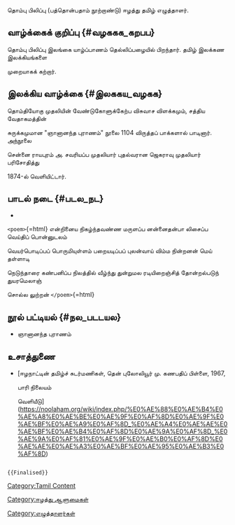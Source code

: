 தொம்பு பிலிப்பு (பத்தொன்பதாம் நூற்றாண்டு) ஈழத்து தமிழ் எழுத்தாளர்.

## வாழ்க்கைக் குறிப்பு {#வழககக_கறபப}

தொம்பு பிலிப்பு இலங்கை யாழ்ப்பாணம் தெல்லிப்பழையில் பிறந்தார். தமிழ் இலக்கண இலக்கியங்களை
முறையாகக் கற்றார்.

## இலக்கிய வாழ்க்கை {#இலககய_வழகக}

தொம்தியோகு முதலியின் வேண்டுகோளுக்கேற்ப விசுவாச விளக்கமும், சத்திய வேதாகமத்தின்
சுருக்கமுமான \"ஞானானந்த புராணம்\" நூலை 1104 விருத்தப் பாக்களால் பாடினார். அந்நூலை
சென்னை ராயபுரம் அ. சவரியப்ப முதலியார் புதல்வரான ஜெகராவு முதலியார் பரிசோதித்து
1874-ல் வெளியிட்டார்.

## பாடல் நடை {#படல_நட}

-   

`<poem>`{=html} என்றினைய நிகழ்ந்தவண்ண மருளப்ப னன்னைதன்பா லிசைப்ப வெய்திப் பொன்னுடலம்
வெயர்பொடிப்பப் பொருமியுள்ளம் பறையடிப்பப் புலன்வாய் விம்ம நின்றனன் மெய் தள்ளாடி
நெடுந்தாரை கண்பனிப்ப நிலத்தில் வீழ்ந்து துன்றுமல ரடியிறைஞ்சித் தோன்றல்படுந் துயரமெலாஞ்
சொல்ல லுற்றன் `</poem>`{=html}

## நூல் பட்டியல் {#நல_படடயல}

-   ஞானானந்த புராணம்

## உசாத்துணை

-   [ஈழநாட்டின் தமிழ்ச் சுடர்மணிகள், தென் புலோலியூர் மு. கணபதிப் பிள்ளை, 1967,
    பாரி நிலையம்
    வெளியீடு](https://noolaham.org/wiki/index.php/%E0%AE%88%E0%AE%B4%E0%AE%A8%E0%AE%BE%E0%AE%9F%E0%AF%8D%E0%AE%9F%E0%AE%BF%E0%AE%A9%E0%AF%8D_%E0%AE%A4%E0%AE%AE%E0%AE%BF%E0%AE%B4%E0%AF%8D%E0%AE%9A%E0%AF%8D_%E0%AE%9A%E0%AF%81%E0%AE%9F%E0%AE%B0%E0%AF%8D%E0%AE%AE%E0%AE%A3%E0%AE%BF%E0%AE%95%E0%AE%B3%E0%AF%8D)

```{=mediawiki}
{{Finalised}}
```
[Category:Tamil Content](Category:Tamil_Content "wikilink")
[Category:ஈழத்து ஆளுமைகள்](Category:ஈழத்து_ஆளுமைகள் "wikilink")
[Category:எழுத்தாளர்கள்](Category:எழுத்தாளர்கள் "wikilink")
